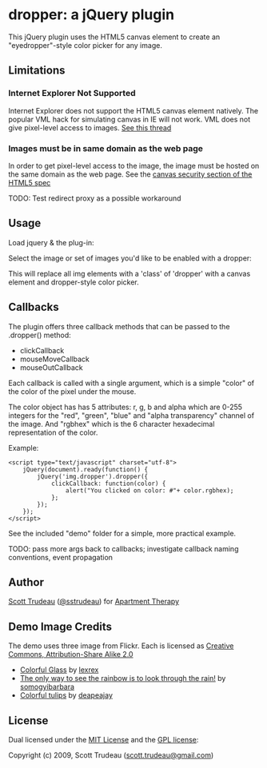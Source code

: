 # dropper: a jQuery plugin

This jQuery plugin uses the HTML5 canvas element to create an "eyedropper"-style color picker for any image.

## Limitations

### Internet Explorer Not Supported

Internet Explorer does not support the HTML5 canvas element natively.  The popular VML hack for simulating canvas in IE will not work.  VML does not give pixel-level access to images.  [See this thread](http://groups.google.com/group/google-excanvas/browse_thread/thread/7d35fa72dbe1487b)

### Images must be in same domain as the web page

In order to get pixel-level access to the image, the image must be hosted on the same domain as the web page. See the [canvas security section of the HTML5 spec](http://dev.w3.org/html5/spec/Overview.html#security-with-canvas-elements)

TODO: Test redirect proxy as a possible workaround

## Usage

Load jquery & the plug-in:
    <script type="text/javascript" src="http://ajax.googleapis.com/ajax/libs/jquery/1.3.2/jquery.min.js"></script>
    <script src="jquery.dropper.js" type="text/javascript"></script>

Select the image or set of images you'd like to be enabled with a dropper:
		<script type="text/javascript" charset="utf-8">
    	jQuery(document).ready(function() {
    		jQuery('img.dropper').dropper();
    	});			
		</script>

This will replace all img elements with a 'class' of 'dropper' with a canvas element and dropper-style color picker.

## Callbacks

The plugin offers three callback methods that can be passed to the .dropper() method:
* clickCallback
* mouseMoveCallback
* mouseOutCallback

Each callback is called with a single argument, which is a simple "color" of the color of the pixel under the mouse. 

The color object has has 5 attributes: r, g, b and alpha which are 0-255 integers for the "red", "green", "blue" and "alpha transparency" channel of the image. And "rgbhex" which is the 6 character hexadecimal representation of the color.

Example:

    <script type="text/javascript" charset="utf-8">
    	jQuery(document).ready(function() {
    		jQuery('img.dropper').dropper({
    			clickCallback: function(color) {
    				alert("You clicked on color: #"+ color.rgbhex);
    			};
    		});
    	});			
    </script>

See the included "demo" folder for a simple, more practical example.

TODO: pass more args back to callbacks; investigate callback naming conventions, event propagation

## Author

[Scott Trudeau](http://sstrudeau.com) ([@sstrudeau](http://twitter.com/sstrudeau)) for [Apartment Therapy](http://www.apartmenttherapy.com)

## Demo Image Credits

The demo uses three image from Flickr.  Each is licensed as [Creative Commons, Attribution-Share Alike 2.0](http://creativecommons.org/licenses/by-sa/2.0/deed.en)
* [Colorful Glass](http://www.flickr.com/photos/lexrex/447627949/) by [lexrex](http://www.flickr.com/photos/lexrex)
* [The only way to see the rainbow is to look through the rain!](http://www.flickr.com/photos/somogyibarbara/3229357802/) by [somogyibarbara](http://www.flickr.com/photos/somogyibarbara/)
* [Colorful tulips](http://www.flickr.com/photos/deapeajay/2399982682/) by [deapeajay](http://www.flickr.com/photos/deapeajay/)

## License

Dual licensed under the [MIT License](http://www.opensource.org/licenses/mit-license.php) and the [GPL license](http://www.gnu.org/licenses/gpl.html):

Copyright (c) 2009, Scott Trudeau (scott.trudeau@gmail.com)
